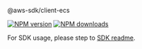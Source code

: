 @aws-sdk/client-ecs

[![NPM version](https://img.shields.io/npm/v/@aws-sdk/client-ecs/rc.svg)](https://www.npmjs.com/package/@aws-sdk/client-ecs)
[![NPM downloads](https://img.shields.io/npm/dm/@aws-sdk/client-ecs.svg)](https://www.npmjs.com/package/@aws-sdk/client-ecs)

For SDK usage, please step to [SDK readme](https://github.com/aws/aws-sdk-js-v3).
